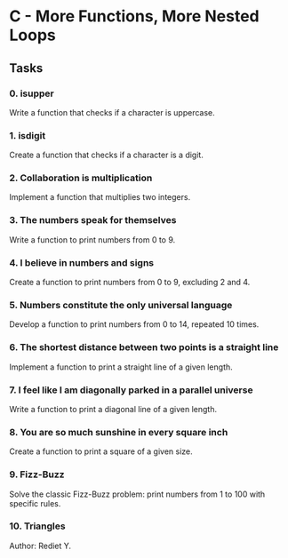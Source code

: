 # C - More Functions, More Nested Loops

## Tasks

### 0. isupper
Write a function that checks if a character is uppercase.

### 1. isdigit
Create a function that checks if a character is a digit.

### 2. Collaboration is multiplication
Implement a function that multiplies two integers.

### 3. The numbers speak for themselves
Write a function to print numbers from 0 to 9.

### 4. I believe in numbers and signs
Create a function to print numbers from 0 to 9, excluding 2 and 4.

### 5. Numbers constitute the only universal language
Develop a function to print numbers from 0 to 14, repeated 10 times.

### 6. The shortest distance between two points is a straight line
Implement a function to print a straight line of a given length.

### 7. I feel like I am diagonally parked in a parallel universe
Write a function to print a diagonal line of a given length.

### 8. You are so much sunshine in every square inch
Create a function to print a square of a given size.

### 9. Fizz-Buzz
Solve the classic Fizz-Buzz problem: print numbers from 1 to 100 with specific rules.

### 10. Triangles

Author: Rediet Y.
